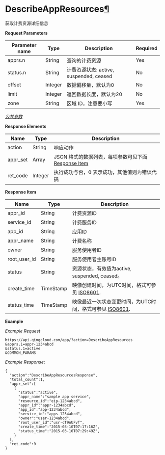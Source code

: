 ---
---

# DescribeAppResources[¶](#describeappresources "永久链接至标题")

获取计费资源详细信息

**Request Parameters**

| Parameter name | Type | Description | Required |
| --- | --- | --- | --- |
| apprs.n | String | 查询的计费资源 | Yes |
| status.n | String | 计费资源状态: active, suspended, ceased | No |
| offset | Integer | 数据偏移量，默认为0 | No |
| limit | Integer | 返回数据长度，默认为20 | No |
| zone | String | 区域 ID，注意要小写 | Yes |

[_公共参数_](../../product/api/common/parameters.html#api-common-parameters)

**Response Elements**

| Name | Type | Description |
| --- | --- | --- |
| action | String | 响应动作 |
| appr_set | Array | JSON 格式的数据列表，每项参数可见下面 [Response Item](#response-item) |
| ret_code | Integer | 执行成功与否，0 表示成功，其他值则为错误代码 |

**Response Item**

| Name | Type | Description |
| --- | --- | --- |
| appr_id | String | 计费资源ID |
| service_id | String | 计费服务ID |
| app_id | String | 应用ID |
| appr_name | String | 计费名称 |
| owner | String | 服务使用者ID |
| root_user_id | String | 服务使用者主账号ID |
| status | String | 资源状态，有效值为active, suspended, ceased。 |
| create_time | TimeStamp | 映像创建时间，为UTC时间，格式可参见 [ISO8601](http://www.w3.org/TR/NOTE-datetime). |
| status_time | TimeStamp | 映像最近一次状态变更时间，为UTC时间，格式可参见 [ISO8601](http://www.w3.org/TR/NOTE-datetime). |

**Example**

_Example Request_

```
https://api.qingcloud.com/app/?action=DescribeAppResources
&apprs.1=appr-1234abcd
&status.1=active
&COMMON_PARAMS
```

_Example Response_:

```
{
  "action":"DescribeAppResourcesResponse",
  "total_count":1,
  "appr_set":[
    {
      "status":"active",
      "appr_name":"sample app service",
      "resource_id":"eip-1234abcd",
      "appr_id":"appr-1234abcd",
      "app_id":"app-1234abcd",
      "service_id":"apps-1234abcd",
      "owner":"user-1234abcd",
      "root_user_id":"usr-cT9nUFvT",
      "create_time":"2015-03-10T07:17:16Z",
      "status_time":"2015-03-10T07:29:49Z",
    }
  ],
  "ret_code":0
}
```
